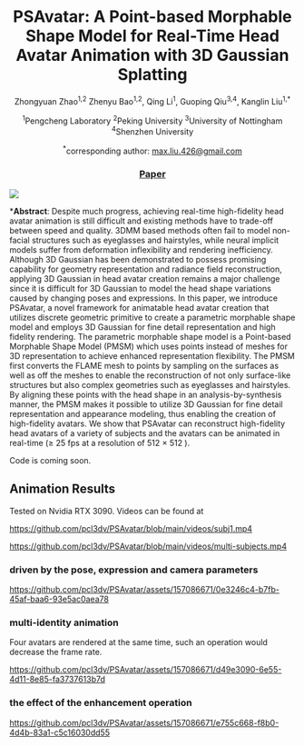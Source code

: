 <div align="center">

#  PSAvatar: A Point-based Morphable Shape Model for Real-Time Head Avatar Animation with 3D Gaussian Splatting
Zhongyuan Zhao<sup>1,2</sup> Zhenyu Bao<sup>1,2</sup>, Qing Li<sup>1</sup>, Guoping Qiu<sup>3,4</sup>, Kanglin Liu<sup>1,*</sup>

<sup>1</sup>Pengcheng Laboratory    <sup>2</sup>Peking University    <sup>3</sup>University of Nottingham    <sup>4</sup>Shenzhen University

<sup>*</sup>corresponding author: max.liu.426@gmail.com

### [Paper](https://arxiv.org/abs/2401.12900)

</div>

<img src="https://github.com/pcl3dv/SplatAvatar/blob/main/images/fig1.jpg">

***Abstract**: Despite much progress, achieving real-time high-fidelity head avatar animation is still difficult and existing methods have to trade-off between speed and quality. 3DMM based methods often fail to model non-facial structures such as eyeglasses and hairstyles, while neural implicit models suffer from deformation inflexibility and rendering inefficiency.
Although 3D Gaussian has been demonstrated to possess promising capability for geometry representation and radiance field reconstruction, applying 3D Gaussian in head avatar creation remains a major challenge since it is difficult for 3D Gaussian to model the head shape variations caused by changing poses and expressions. In this paper, we introduce PSAvatar, a novel framework for animatable head avatar creation that utilizes discrete geometric primitive to create a parametric morphable shape model and employs 3D Gaussian for fine detail representation and high fidelity rendering. The parametric morphable shape model is a Point-based Morphable Shape Model (PMSM) which uses points instead of meshes for 3D representation to achieve enhanced representation flexibility. The PMSM first converts the FLAME mesh to points by sampling on the surfaces as well as off the meshes to enable the reconstruction of not only surface-like structures but also complex geometries such as eyeglasses and hairstyles. By aligning these points with the head shape in an analysis-by-synthesis manner, the PMSM makes it possible to utilize 3D Gaussian for fine detail representation and appearance modeling, thus enabling the creation of high-fidelity avatars. We show that PSAvatar can reconstruct high-fidelity head avatars of a variety of subjects and the avatars can be animated in real-time ($\ge$ 25 fps
at a resolution of 512 $\times$ 512 ).

Code is coming soon.

## Animation Results
Tested on Nvidia RTX 3090.  Videos can be found at

https://github.com/pcl3dv/PSAvatar/blob/main/videos/subj1.mp4

https://github.com/pcl3dv/PSAvatar/blob/main/videos/multi-subjects.mp4

### driven by the pose, expression and camera parameters


https://github.com/pcl3dv/PSAvatar/assets/157086671/0e3246c4-b7fb-45af-baa6-93e5ac0aea78


### multi-identity animation
Four avatars are rendered at the same time, such an operation would decrease the frame rate.

https://github.com/pcl3dv/PSAvatar/assets/157086671/d49e3090-6e55-4d11-8e85-fa3737613b7d

### the effect of the enhancement operation

https://github.com/pcl3dv/PSAvatar/assets/157086671/e755c668-f8b0-4d4b-83a1-c5c16030dd55








